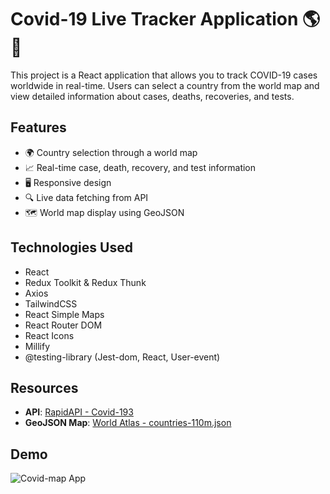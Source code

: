 
# Covid-19 Live Tracker Application 🌎🦠

This project is a React application that allows you to track COVID-19 cases worldwide in real-time. Users can select a country from the world map and view detailed information about cases, deaths, recoveries, and tests.

## Features
- 🌍 Country selection through a world map
- 📈 Real-time case, death, recovery, and test information
- 🖥️ Responsive design
- 🔍 Live data fetching from API
- 🗺️ World map display using GeoJSON

## Technologies Used
- React
- Redux Toolkit & Redux Thunk
- Axios
- TailwindCSS
- React Simple Maps
- React Router DOM
- React Icons
- Millify
- @testing-library (Jest-dom, React, User-event)

## Resources
- **API**: [RapidAPI - Covid-193](https://rapidapi.com/api-sports/api/covid-193/playground/apiendpoint_2feca6f0-0f58-40b7-9196-98c45c7d5083)
- **GeoJSON Map**: [World Atlas - countries-110m.json](https://cdn.jsdelivr.net/npm/world-atlas@2/countries-110m.json)

## Demo

![Covid-map App ](https://github.com/user-attachments/assets/05d81fb7-5452-4e5d-8fac-fd5e391224a1)
